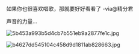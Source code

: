如果你也很喜欢唱歌，那就要好好看看了 -via@精分君

声音的力量...

![5b453a993b5d4cb7b551eb9a2877fe1c.jpg](https://wxlzmt.github.io/cdn1/ext/qw/groups/30071/5b453a993b5d4cb7b551eb9a2877fe1c.jpg)

![b4627dd545104c458d9d1811ab828663.jpg](https://wxlzmt.github.io/cdn1/ext/qw/groups/30071/b4627dd545104c458d9d1811ab828663.jpg)

